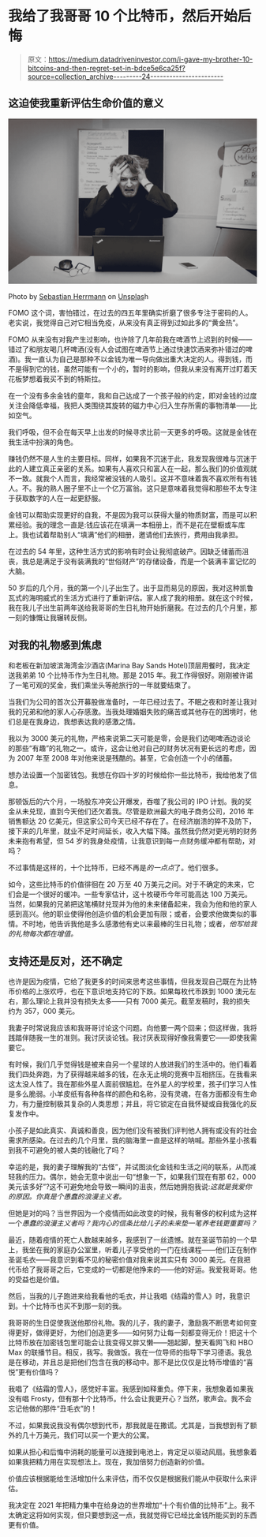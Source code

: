 # 我给了我哥哥 10 个比特币，然后开始后悔

> 原文：<https://medium.datadriveninvestor.com/i-gave-my-brother-10-bitcoins-and-then-regret-set-in-bdce5e6ca25f?source=collection_archive---------24----------------------->

## 这迫使我重新评估生命价值的意义

![](img/96fb72222e4a20b2c90016f611475b80.png)

Photo by [Sebastian Herrmann](https://unsplash.com/@officestock?utm_source=unsplash&utm_medium=referral&utm_content=creditCopyText) on [Unsplas](https://unsplash.com/s/photos/frustration?utm_source=unsplash&utm_medium=referral&utm_content=creditCopyText)h

FOMO 这个词，害怕错过，在过去的四五年里确实折磨了很多专注于密码的人。老实说，我觉得自己对它相当免疫，从来没有真正得到过如此多的“黄金热”。

FOMO 从来没有对我产生过影响，也许除了几年前我在啤酒节上迟到的时候——错过了和朋友喝几杯啤酒(没有人会试图在啤酒节上通过快速饮酒来弥补错过的啤酒)。我一直认为自己是那种不以金钱为唯一导向做出重大决定的人。得到钱，而不是得到它的钱，虽然可能有一个小的，暂时的影响，但我从来没有离开过盯着天花板梦想着我买不到的特斯拉。

在一个没有多余金钱的童年，我和自己达成了一个孩子般的约定，即对金钱的过度关注会降低幸福，我把人类围绕其旋转的磁力中心归入生存所需的事物清单——比如空气。

我们呼吸，但不会在每天早上出发的时候寻求比前一天更多的呼吸。这就是金钱在我生活中扮演的角色。

赚钱仍然不是人生的主要目标。同样，如果我不沉迷于此，我发现我很难与沉迷于此的人建立真正亲密的关系。如果有人喜欢只和富人在一起，那么我们的价值观就不一致。就我个人而言，我经常被没钱的人吸引。这并不意味着我不喜欢所有有钱人。不。我的熟人圈子里不止一个亿万富翁。这只是意味着我觉得和那些不太专注于获取数字的人在一起更舒服。

金钱可以帮助实现更好的自我，不是因为我可以获得大量的物质财富，而是可以积累经验。我的理念一直是:钱应该花在填满一本相册上，而不是花在壁橱或车库上。我也试着帮助别人“填满”他们的相册，邀请他们去旅行，费用由我承担。

在过去的 54 年里，这种生活方式的影响有时会让我彻底破产。因缺乏储蓄而沮丧，我总是满足于没有装满我的“世俗财产”的存储设备，而是一个装满丰富记忆的大脑。

50 岁后的几个月，我的第一个儿子出生了。出于显而易见的原因，我对这种凯鲁瓦式的海明威式的生活方式进行了重新评估。家人成了我的相册。就在这个时候，我在我儿子出生前两年送给我哥哥的生日礼物开始折磨我。在过去的几个月里，那一刻的慷慨让我辗转反侧。

## 对我的礼物感到焦虑

和老板在新加坡滨海湾金沙酒店(Marina Bay Sands Hotel)顶层用餐时，我决定送我弟弟 10 个比特币作为生日礼物。那是 2015 年。我工作得很好。刚刚被许诺了一笔可观的奖金，我们乘坐头等舱旅行的一年就要结束了。

当我们为公司的首次公开募股做准备时，一年已经过去了。不眠之夜和时差让我对我的兄弟和他的家人心存感激。当我处理婚姻失败的痛苦或其他存在的困境时，他们总是在我身边，我想表达我的感激之情。

我以为 3000 美元的礼物，严格来说第二天可能是零，会是我们边喝啤酒边谈论的那些“有趣”的礼物之一。或许，这会让他对自己的财务状况有更长远的考虑，因为 2007 年至 2008 年对他来说是残酷的。甚至，它会创造一个小的储蓄。

想办法设置一个加密钱包。我想在你四十岁的时候给你一些比特币，我给他发了信息。

那顿饭后的六个月，一场股东冲突公开爆发，吞噬了我公司的 IPO 计划。我的奖金从未兑现，直到今天他们还欠着我。尽管是欧洲最大的电子商务公司，2016 年销售额达 20 亿美元，但这家公司今天已经不存在了。在经济崩溃的猝不及防下，接下来的几年里，就业不足时间延长，收入大幅下降。虽然我仍然对更光明的财务未来抱有希望，但 54 岁的我身处疫情，让我意识到每一点财务缓冲都有帮助，对吗？

不过事情是这样的，十个比特币，已经不再是*的一点点*了。他们很多。

如今，这些比特币的价值徘徊在 20 万至 40 万美元之间。对于不确定的未来，它们会是一个很好的缓冲。一些专家估计，这十枚硬币今年可能高达 100 万美元。当然，如果我的兄弟把这笔横财兑现并为他的未来储备起来，我会为他和他的家人感到高兴。他的职业使得他创造价值的机会更加有限；或者，会要求他做类似的事情。不时地，他告诉我他是多么感激他有史以来最棒的生日礼物；或者，*他写给我的礼物每次都在增值。*

## 支持还是反对，还不确定

也许是因为疫情，它给了我更多的时间来思考这些事情，但我发现自己既在为比特币价格的上涨欢呼，也在下意识地支持它的下跌。如果每枚代币跌到 1000 澳元左右，那么理论上我并没有损失太多——只有 7000 美元。截至发稿时，我的损失约为 357，000 美元。

我妻子时常说我应该和我哥哥讨论这个问题。向他要一两个回来；但这样做，我将践踏伴随我一生的准则。我讨厌谈论钱。我讨厌表现得好像我需要它——即使我需要它。

有时候，我们几乎觉得钱是被来自另一个星球的人放进我们的生活中的。他们看着我们四处奔跑，为了获得越来越多的钱，在永无止境的竞赛中互相挤压。在我看来这太没人性了。我在那些外星人面前很尴尬。在外星人的学校里，孩子们学习人性是多么脆弱。小羊皮纸有各种各样的颜色和名称，没有灵魂，在各方面都没有生命力，有力量控制极其复杂的人类思想；并且，将它锁定在自我怀疑或自我强化的反复发作中。

小孩子是如此真实、真诚和善良，因为他们没有被我们评判他人拥有或没有的社会需求所感染。在过去的几个月里，我的脑海里一直是这样的呐喊。那些外星小孩看到我不可避免的被人类的钱融化了吗？

幸运的是，我的妻子理解我的“古怪”，并试图淡化金钱和生活之间的联系，从而减轻我的压力。偶尔，她会无意中说出一句“想象一下，如果我们现在有那 62，000 美元该多好”?这不可避免地会导致一瞬间的沮丧，然后她拥抱我说:*这就是我爱你的原因。你真是个愚蠢的浪漫主义者。*

但她是对的吗？当世界因为一个疫情而如此改变的时候，我有奢侈的权利成为这样一个*愚蠢的浪漫主义者吗？我内心的信条比给儿子的未来垫一笔养老钱更重要吗？*

最近，随着疫情的死亡人数越来越多，我感到了一丝遗憾。就在圣诞节前的一个早上，我坐在我的家庭办公室里，听着儿子享受他的一门在线课程——他们正在制作圣诞毛衣——我意识到看不见的秘密价值对我来说其实只有 3000 美元。在我把代币给了我哥哥之后，它变成的一切都是他挣来的——他的好运。我爱我哥哥。他的受益也是价值。

然后，当我的儿子跑进来给我看他的毛衣，并让我唱《结霜的雪人》时，我意识到。十个比特币也买不到那一刻的我。

我哥哥的生日促使我送他那份礼物。我的儿子，我的妻子，激励我不断思考如何变得更好，做得更好，为他们创造更多——如何努力让每一刻都变得无价！把这十个比特币放在加密钱包里可能会让我变得又胖又懒——翘起脚，整天看网飞和 HBO Max 的联播节目。相反，我写。我做饭。我在一位导师的指导下学习德语。我总是在移动，并且总是把他们包含在我的移动中。那不是比仅仅是比特币增值的“喜悦”更有价值吗？

我唱了《结霜的雪人》，感觉好丰富。我感到如释重负。停下来，我想象着如果我没有唱 Frosty，但有那十个比特币。什么会让我更开心？当然，歌声会。我不会忘记他做的那件“丑毛衣”的！

不过，如果我说我没有偶尔想到代币，那我就是在撒谎。尤其是，当我想到有了额外的几十万美元，我们可以买一个更大的公寓。

如果从担心和后悔中消耗的能量可以连接到电池上，肯定足以驱动风扇。我想象着如果我把精力用在实现想法上。现在，我加倍努力创造新的价值。

价值应该根据能给生活增加什么来评估，而不仅仅是根据我们能从中获取什么来评估。

我决定在 2021 年把精力集中在给身边的世界增加“十个有价值的比特币”上。我不太确定这将如何实现，但只要想到这一点，我就觉得它已经比金钱所能买到的东西更有价值。